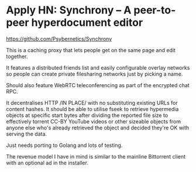 # Apply HN: Synchrony – A peer-to-peer hyperdocument editor

<a href="https:&#x2F;&#x2F;github.com&#x2F;Psybernetics&#x2F;Synchrony" rel="nofollow">https:&#x2F;&#x2F;github.com&#x2F;Psybernetics&#x2F;Synchrony</a><p>This is a caching proxy that lets people get on the same page and edit together.<p>It features a distributed friends list and easily configurable overlay networks so people can create private filesharing networks just by picking a name.<p>Should also feature WebRTC teleconferencing as part of the encrypted chat RPC.<p>It decentralises HTTP &#x2F;IN PLACE&#x2F; with no substituting existing URLs for content hashes. It should be able to utilise fseek to retrieve hypermedia objects at specific
start bytes after dividing the reported file size to effectively torrent 
CC-BY YouTube videos or other sizeable objects from anyone else who&#x27;s already retrieved the object and decided they&#x27;re OK with serving the data.<p>Just needs porting to Golang and lots of testing.<p>The revenue model I have in mind is similar to the mainline Bittorrent client with an optional ad in the installer.
